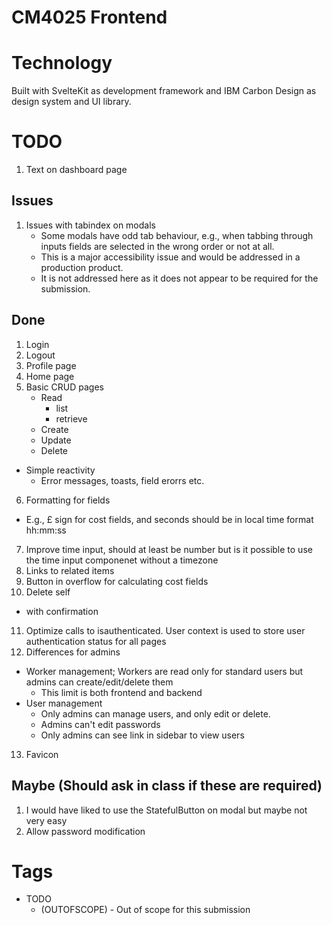 # CM4025 Frontend

# Technology

Built with SvelteKit as development framework and IBM Carbon Design as design system and UI library.

# TODO
1. Text on dashboard page

## Issues
1. Issues with tabindex on modals
   - Some modals have odd tab behaviour, e.g., when tabbing through inputs fields are selected in the wrong order or not at all.
   - This is a major accessibility issue and would be addressed in a production product.
   - It is not addressed here as it does not appear to be required for the submission.
## Done
1. Login
2. Logout
3. Profile page
4. Home page
5. Basic CRUD pages
   - Read
     - list
     - retrieve
   - Create
   - Update
   - Delete
  - Simple reactivity
    - Error messages, toasts, field erorrs etc.
6. Formatting for fields
  - E.g., £ sign for cost fields, and seconds should be in local time format hh:mm:ss
7. Improve time input, should at least be number but is it possible to use the time input componenet without a timezone
8. Links to related items
9. Button in overflow for calculating cost fields
10. Delete self
  - with confirmation
11. Optimize calls to isauthenticated. User context is used to store user authentication status for all pages
12. Differences for admins
  - Worker management; Workers are read only for standard users but admins can create/edit/delete them
    - This limit is both frontend and backend
  - User management
    - Only admins can manage users, and only edit or delete.
    - Admins can't edit passwords
    - Only admins can see link in sidebar to view users
13. Favicon

## Maybe (Should ask in class if these are required)
1. I would have liked to use the StatefulButton on modal but maybe not very easy
2. Allow password modification

# Tags

- TODO
  - (OUTOFSCOPE) - Out of scope for this submission
